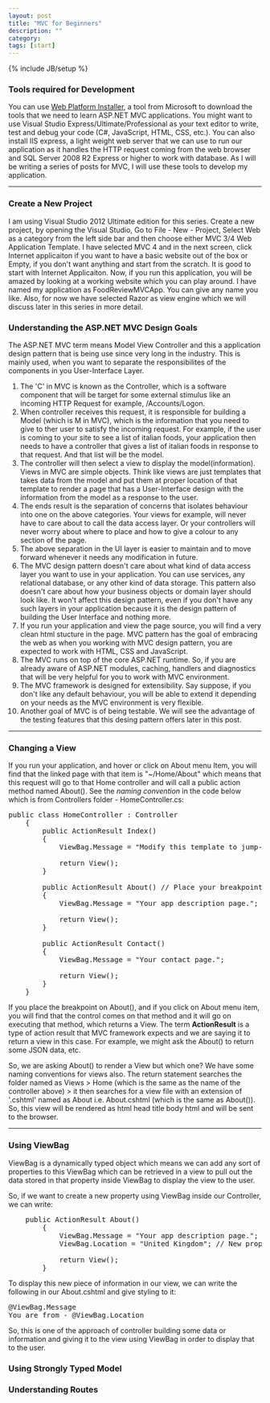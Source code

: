 ```yaml
---
layout: post
title: "MVC for Beginners"
description: ""
category: 
tags: [start]
---
```

{% include JB/setup %}


### Tools required for Development      

You can use [Web Platform Installer](http://www.google.com), a tool from Microsoft to download the tools that we need to learn ASP.NET MVC applications. You might want to use Visual Studio Express/Ultimate/Professional as your text editor to write, test and debug your code (C#, JavaScript, HTML, CSS, etc.). You can also install IIS express, a light weight web server that we can use to run our application as it handles the HTTP request coming from the web browser and SQL Server 2008 R2 Express or higher to work with database. As I will be writing a series of posts for MVC, I will use these tools to develop my application.

* * *

### Create a New Project
I am using Visual Studio 2012 Ultimate edition for this series. Create a new project, by opening the Visual Studio, Go to File - New - Project, Select Web as a category from the left side bar and then choose either MVC 3/4 Web Application Template. I have selected MVC 4 and in the next screen, click Internet applicaiton if you want to have a basic website out of the box or Empty, if you don't want anything and start from the scratch. It is good to start with Internet Applicaiton. Now, if you run this application, you will be amazed by looking at a working website which you can play around. I have named my application as FoodReviewMVCApp. You can give any name you like. Also, for now we have selected Razor as view engine which we will discuss later in this series in more detail.

### Understanding the ASP.NET MVC Design Goals
The ASP.NET MVC term means Model View Controller and this a application design pattern that is being use since very long in the industry. This is mainly used, when you want to separate the responsibilites of the components in you User-Interface Layer.  

1. The 'C' in MVC is known as the Controller, which is a software component that will be target for some external stimulus like an incoming HTTP Request for example, /Accounts/Logon.
2. When controller receives this request, it is responsible for building a Model (which is M in MVC), which is the information that you need to give to ther user to satisfy the incoming request. For example, if the user is coming to your site to see a list of italian foods, your application then needs to have a controller that gives a list of italian foods in response to that request. And that list will be the model.
3. The controller will then select a view to display the model(information). Views in MVC are simple objects. Think like views are just templates that takes data from the model and put them at proper location of that template to render a page that has a User-Interface design with the information from the model as a response to the user.
4. The ends result is the separation of concerns that isolates behaviour into one on the above categories. Your views for example, will never have to care about to call the data access layer. Or your controllers will never worry about where to place and how to give a colour to any section of the page.
5. The above separation in the UI layer is easier to maintain and to move forward whenever it needs any modification in future.
6. The MVC design pattern doesn't care about what kind of data access layer you want to use in your application. You can use services, any relational database, or any other kind of data storage. This pattern also doesn't care about how your business objects or domain layer should look like. It won't affect this design pattern, even if you don't have any such layers in your application because it is the design pattern of building the User Interface and nothing more.
7. If you run your application and view the page source, you will find a very clean html stucture in the page. MVC pattern has the goal of embracing the web as when you working with MVC design pattern, you are expected to work with HTML, CSS and JavaScript.
8. The MVC runs on top of the core ASP.NET runtime. So, if you are already aware of ASP.NET modules, caching, handlers and diagnostics that will be very helpful for you to work with MVC environment. 
9. The MVC framework is designed for extensibility. Say suppose, if you don't like any default behaviour, you will be able to extend it depending on your needs as the MVC environment is very flexible.
10. Another goal of MVC is of being testable. We will see the advantage of the testing features that this desing pattern offers later in this post.
* * *

### Changing a View
If you run your application, and hover or click on About menu Item, you will find that the linked page with that item is "~/Home/About" which means that this request will go to that Home controller and will call a public action method named About(). See the *naming convention* in the code below which is from Controllers folder - HomeController.cs:
<pre>
public class HomeController : Controller
    {
        public ActionResult Index()
        {
            ViewBag.Message = "Modify this template to jump-start your ASP.NET MVC application.";

            return View();
        }

        public ActionResult About() // Place your breakpoint here
        {
            ViewBag.Message = "Your app description page.";

            return View();
        }

        public ActionResult Contact()
        {
            ViewBag.Message = "Your contact page.";

            return View();
        }
    }
</pre>

If you place the breakpoint on About(), and if you click on About menu item, you will find that the control comes on that method and it will go on executing that method, which returns a View. The term **ActionResult** is a type of action result that MVC framework expects and we are saying it to return a view in this case. For example, we might ask the About() to return some JSON data, etc. 

So, we are asking About() to render a View but which one? We have some naming conventions for views also. The return statement searches the folder named as Views > Home (which is the same as the name of the controller above) > it then searches for a view file with an extension of '.cshtml' named as About i.e. About.cshtml (which is the same as About()). So, this view will be rendered as html head title body html and will be sent to the browser.
* * *

### Using ViewBag

ViewBag is a dynamically typed object which means we can add any sort of properties to this ViewBag which can be retrieved in a view to pull out the data stored in that property inside ViewBag to display the view to the user.

So, if we want to create a new property using ViewBag inside our Controller, we can write: 

<pre>
	public ActionResult About()
        {
            ViewBag.Message = "Your app description page.";
            ViewBag.Location = "United Kingdom"; // New property

            return View();
        }
</pre>

To display this new piece of information in our view, we can write the following in our About.cshtml and give styling to it:

<pre>
@ViewBag.Message
You are from - @ViewBag.Location
</pre>

So, this is one of the approach of controller building some data or information and giving it to the view using ViewBag in order to display that to the user. 

### Using Strongly Typed Model
### Understanding Routes



